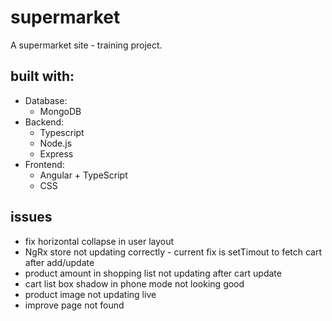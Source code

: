 # supermarket

A supermarket site - training project.

## built with:
- Database: 
  - MongoDB
- Backend: 
  - Typescript
  - Node.js
  - Express
- Frontend: 
  - Angular + TypeScript
  - CSS

## issues
- fix horizontal collapse in user layout
- NgRx store not updating correctly - current fix is setTimout to fetch cart after add/update
- product amount in shopping list not updating after cart update
- cart list box shadow in phone mode not looking good
- product image not updating live
- improve page not found

